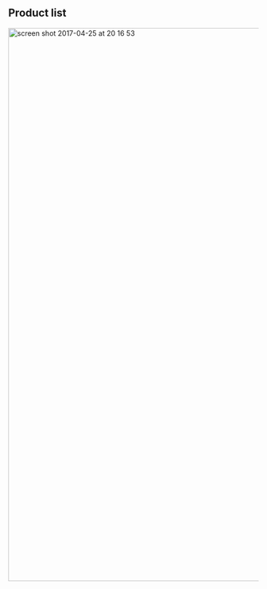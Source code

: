 ## Product list
<img width="1115" alt="screen shot 2017-04-25 at 20 16 53" src="https://cloud.githubusercontent.com/assets/23314692/25398319/3a30a2b4-29f4-11e7-8fdd-6ec644b7321d.png">
